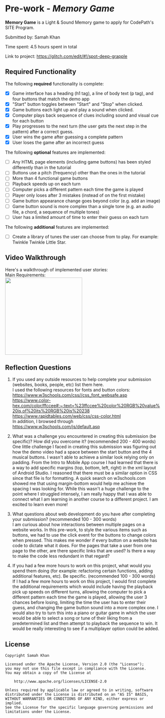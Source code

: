 # Pre-work - *Memory Game*

**Memory Game** is a Light & Sound Memory game to apply for CodePath's SITE Program. 

Submitted by: Samah Khan

Time spent: 4.5 hours spent in total

Link to project: https://glitch.com/edit/#!/spot-deep-grapple

## Required Functionality

The following **required** functionality is complete:

* [x] Game interface has a heading (h1 tag), a line of body text (p tag), and four buttons that match the demo app
* [x] "Start" button toggles between "Start" and "Stop" when clicked. 
* [x] Game buttons each light up and play a sound when clicked. 
* [x] Computer plays back sequence of clues including sound and visual cue for each button
* [x] Play progresses to the next turn (the user gets the next step in the pattern) after a correct guess. 
* [x] User wins the game after guessing a complete pattern
* [x] User loses the game after an incorrect guess

The following **optional** features are implemented:

* [ ] Any HTML page elements (including game buttons) has been styled differently than in the tutorial
* [ ] Buttons use a pitch (frequency) other than the ones in the tutorial
* [ ] More than 4 functional game buttons
* [ ] Playback speeds up on each turn
* [ ] Computer picks a different pattern each time the game is played
* [ ] Player only loses after 3 mistakes (instead of on the first mistake)
* [ ] Game button appearance change goes beyond color (e.g. add an image)
* [ ] Game button sound is more complex than a single tone (e.g. an audio file, a chord, a sequence of multiple tones)
* [ ] User has a limited amount of time to enter their guess on each turn

The following **additional** features are implemented:

- [ ] Create a library of tunes the user can choose from to play. For example: Twinkle Twinkle Little Star.

## Video Walkthrough

Here's a walkthrough of implemented user stories:  
Main Requirements:  
<img src="https://i.imgur.com/oCFqb7m.gif" height=250><br>


## Reflection Questions
1. If you used any outside resources to help complete your submission (websites, books, people, etc) list them here.   
I used the following resources for fonts and button colors:  
https://www.w3schools.com/css//css_font_websafe.asp  
https://www.color-hex.com/color/ffccee#:~:text=%23ffccee%20color%20RGB%20value%20is,of%20its%20RGB%20is%20238  
https://www.rapidtables.com/web/css/css-color.html  
In addition, I browsed through https://www.w3schools.com/js/default.asp

2. What was a challenge you encountered in creating this submission (be specific)? How did you overcome it? (recommended 200 - 400 words)  
One little challenge I faced in creating this submission was figuring out how the demo video had a space between the start button and the 4 musical buttons. I wasn't able to achieve a similar look relying only on padding. From the Intro to Mobile App course I had learned that there is a way to add specific margins (top, bottom, left, right) in the xml layout of Android Studio. I reasoned that there must be a similar option in CSS since that file is for formatting. A quick search on w3schools.com showed me that using margin-bottom would help me achieve the spacing I was looking for. While this wasn't a huge challenge to the point where I struggled intensely, I am really happy that I was able to connect what I am learning in another course to a different project. I am excited to learn even more! 

3. What questions about web development do you have after completing your submission? (recommended 100 - 300 words)  
I am curious about how interactions between multiple pages on a website works. In this pre-work, to style the various items such as buttons, we had to use the click event for the buttons to change colors when pressed. This makes me wonder if every button on a website has code to dictate what it does. For the pages that take a user from one page to the other, are there specific links that are used? Is there a way to make the code less redundant in that regard? 

4. If you had a few more hours to work on this project, what would you spend them doing (for example: refactoring certain functions, adding additional features, etc). Be specific. (recommended 100 - 300 words)  
If I had a few more hours to work on this project, I would first complete the additional requirements which would include having the playback pick up speeds on different turns, allowing the computer to pick a different pattern each time the game is played, allowing the user 3 chances before losing, limiting the time the user has to enter their guess, and changing the game button sound into a more complex one. I would also try to turn this into a piano or guitar game in which the user would be able to select a song or tune of their liking from a predetermined list and then attempt to playback the sequence to win. It would be really interesting to see if a multiplayer option could be added.


## License

    Copyright Samah Khan

    Licensed under the Apache License, Version 2.0 (the "License");
    you may not use this file except in compliance with the License.
    You may obtain a copy of the License at

        http://www.apache.org/licenses/LICENSE-2.0

    Unless required by applicable law or agreed to in writing, software
    distributed under the License is distributed on an "AS IS" BASIS,
    WITHOUT WARRANTIES OR CONDITIONS OF ANY KIND, either express or implied.
    See the License for the specific language governing permissions and
    limitations under the License.
